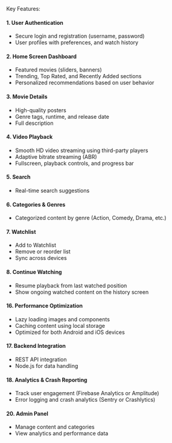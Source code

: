 Key Features:

#### 1. **User Authentication**

* Secure login and registration (username, password)
* User profiles with preferences, and watch history

#### 2. **Home Screen Dashboard**

* Featured movies (sliders, banners)
* Trending, Top Rated, and Recently Added sections
* Personalized recommendations based on user behavior

#### 3. **Movie Details**

* High-quality posters
* Genre tags, runtime, and release date
* Full description

#### 4. **Video Playback**

* Smooth HD video streaming using third-party players
* Adaptive bitrate streaming (ABR)
* Fullscreen, playback controls, and progress bar

#### 5. **Search**

* Real-time search suggestions

#### 6. **Categories & Genres**

* Categorized content by genre (Action, Comedy, Drama, etc.)

#### 7. **Watchlist**

* Add to Watchlist
* Remove or reorder list
* Sync across devices

#### 8. **Continue Watching**

* Resume playback from last watched position
* Show ongoing watched content on the history screen

#### 16. **Performance Optimization**

* Lazy loading images and components
* Caching content using local storage
* Optimized for both Android and iOS devices

#### 17. **Backend Integration**

* REST API integration
* Node.js for data handling

#### 18. **Analytics & Crash Reporting**

* Track user engagement (Firebase Analytics or Amplitude)
* Error logging and crash analytics (Sentry or Crashlytics)

#### 20. **Admin Panel**

* Manage content and categories
* View analytics and performance data

